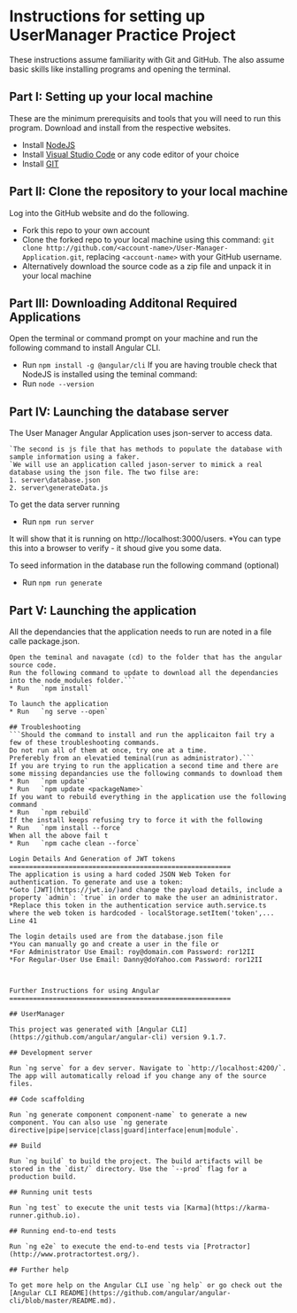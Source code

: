 Instructions for setting up UserManager Practice Project
========================================================

These instructions assume familiarity with Git and GitHub. The also assume basic skills like installing programs and opening the terminal.

## Part I: Setting up your local machine
These are the minimum prerequisits and tools that you will need to run this program. Download and install from the respective websites.
* Install [NodeJS](https://nodejs.org/en/download/)
* Install [Visual Studio Code](https://code.visualstudio.com/) or any code editor of your choice
* Install [GIT](https://git-scm.com/downloads)

## Part II: Clone the repository to your local machine
Log into the GitHub website and do the following.
* Fork this repo to your own account
* Clone the forked repo to your local machine using this command: `git clone http://github.com/<account-name>/User-Manager-Application.git`, replacing `<account-name>` with your GitHub username.
* Alternatively download the source code as a zip file and unpack it in your local machine


## Part III: Downloading Additonal Required Applications
Open the terminal or command prompt on your machine and run the following command to install Angular CLI.
* Run 	`npm install -g @angular/cli`
If you are having trouble check that NodeJS is installed using the teminal command:
* Run 	`node --version`

## Part IV: Launching the database server
The User Manager Angular Application uses json-server to access data. 
```There are two files responsible for the mockup database server. The first which is the actual database is a json file. 
`The second is js file that has methods to populate the database with sample information using a faker. 
`We will use an application called jason-server to mimick a real database using the json file. The two filse are: 
1. server\database.json 
2. server\generateData.js 
```

To get the data server running 
* Run 	`npm run server`
  
It will show that it is running on http://localhost:3000/users. 
*You can type this into a browser to verify - it shoud give you some data.

To seed information in the database run the following command (optional)
* Run	`npm run generate`

## Part V: Launching the application
All the dependancies that the application needs to run are noted in a file calle package.json. 
```We need only run one command that will allow that package manager to download all the dependancies.
Open the teminal and navagate (cd) to the folder that has the angular source code. 
Run the following command to update to download all the dependancies into the node_modules folder.```
* Run 	`npm install`

To launch the application
* Run 	`ng serve --open`

## Troubleshooting
```Should the command to install and run the applicaiton fail try a few of these troubleshooting commands. 
Do not run all of them at once, try one at a time. 
Preferebly from an elevatied teminal(run as administrator).```
If you are trying to run the application a second time and there are some missing depandancies use the following commands to download them
* Run 	`npm update`
* Run 	`npm update <packageName>`
If you want to rebuild everything in the application use the following command
* Run 	`npm rebuild`
If the install keeps refusing try to force it with the following
* Run 	`npm install --force`
When all the above fail t
* Run 	`npm cache clean --force` 

Login Details And Generation of JWT tokens
========================================================
The application is using a hard coded JSON Web Token for authentication. To generate and use a token: 
*Goto [JWT](https://jwt.io/)and change the payload details, include a property `admin`: `true` in order to make the user an administrator.
*Replace this token in the authentication service auth.service.ts where the web token is hardcoded - localStorage.setItem('token',... Line 41

The login details used are from the database.json file
*You can manually go and create a user in the file or
*For Administrator Use Email: roy@domain.com Password: ror12II
*For Regular-User Use Email: Danny@doYahoo.com Password: ror12II



Further Instructions for using Angular
========================================================

## UserManager

This project was generated with [Angular CLI](https://github.com/angular/angular-cli) version 9.1.7.

## Development server

Run `ng serve` for a dev server. Navigate to `http://localhost:4200/`. The app will automatically reload if you change any of the source files.

## Code scaffolding

Run `ng generate component component-name` to generate a new component. You can also use `ng generate directive|pipe|service|class|guard|interface|enum|module`.

## Build

Run `ng build` to build the project. The build artifacts will be stored in the `dist/` directory. Use the `--prod` flag for a production build.

## Running unit tests

Run `ng test` to execute the unit tests via [Karma](https://karma-runner.github.io).

## Running end-to-end tests

Run `ng e2e` to execute the end-to-end tests via [Protractor](http://www.protractortest.org/).

## Further help

To get more help on the Angular CLI use `ng help` or go check out the [Angular CLI README](https://github.com/angular/angular-cli/blob/master/README.md).
